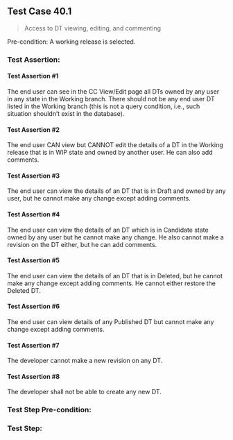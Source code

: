 ## Test Case 40.1

> Access to DT viewing, editing, and commenting

Pre-condition: A working release is selected.

### Test Assertion:

#### Test Assertion #1
The end user can see in the CC View/Edit page all DTs owned by any user in any state in the Working branch. There should not be any end user DT listed in the Working branch (this is not a query condition, i.e., such situation shouldn’t exist in the database).

#### Test Assertion #2
The end user CAN view but CANNOT edit the details of a DT in the Working release that is in WIP state and owned by another user. He can also add comments.

#### Test Assertion #3
The end user can view the details of an DT that is in Draft and owned by any user, but he cannot make any change except adding comments.

#### Test Assertion #4
The end user can view the details of an DT which is in Candidate state owned by any user but he cannot make any change. He also cannot make a revision on the DT either, but he can add comments.

#### Test Assertion #5
The end user can view the details of an DT that is in Deleted, but he cannot make any change except adding comments. He cannot either restore the Deleted DT.

#### Test Assertion #6
The end user can view details of any Published DT but cannot make any change except adding comments.

#### Test Assertion #7
The developer cannot make a new revision on any DT.

#### Test Assertion #8
The developer shall not be able to create any new DT.

### Test Step Pre-condition:



### Test Step: